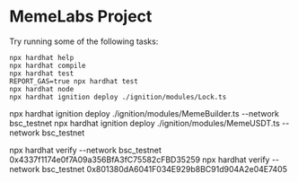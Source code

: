 # MemeLabs Project


Try running some of the following tasks:

```shell
npx hardhat help
npx hardhat compile
npx hardhat test
REPORT_GAS=true npx hardhat test
npx hardhat node
npx hardhat ignition deploy ./ignition/modules/Lock.ts
```



npx hardhat ignition deploy ./ignition/modules/MemeBuilder.ts --network bsc_testnet 
npx hardhat ignition deploy ./ignition/modules/MemeUSDT.ts --network bsc_testnet 

npx hardhat verify --network bsc_testnet 0x4337f1174e0f7A09a356BfA3fC75582cFBD35259
npx hardhat verify --network bsc_testnet 0x801380dA6041F034E929b8BC91d904A2e04E7405